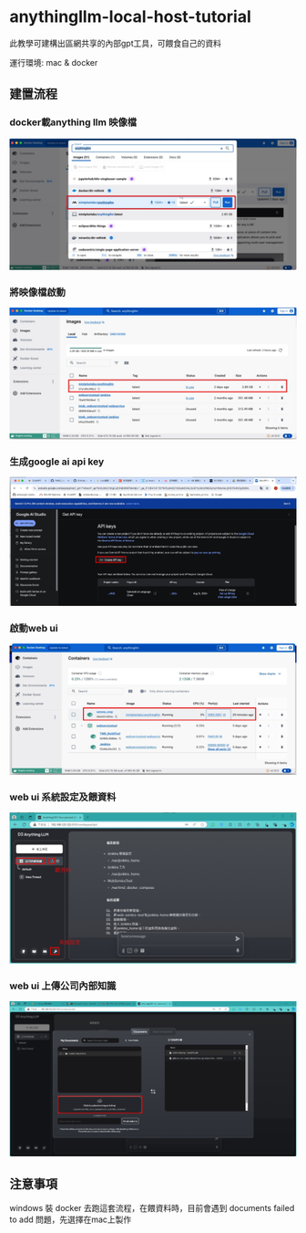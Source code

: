 # anythingllm-local-host-tutorial
此教學可建構出區網共享的內部gpt工具，可餵食自己的資料

運行環境: mac & docker

## 建置流程

### docker載anything llm 映像檔

![im1](https://github.com/weitsunglin/anythingllm-local-host-tutorial/blob/main/1723455553813.jpg)

### 將映像檔啟動

![im1](https://github.com/weitsunglin/anythingllm-local-host-tutorial/blob/main/1723455453198.jpg)

### 生成google ai api key

![im1](https://github.com/weitsunglin/anythingllm-local-host-tutorial/blob/main/1723455566086.jpg)

### 啟動web ui

![im1](https://github.com/weitsunglin/anythingllm-local-host-tutorial/blob/main/1723455437575.jpg)


### web ui 系統設定及餵資料

![im1](https://github.com/weitsunglin/anythingllm-local-host-tutorial/blob/main/1723455878552.jpg)

### web ui 上傳公司內部知識

![im1](https://github.com/weitsunglin/anythingllm-local-host-tutorial/blob/main/1723455592766.jpg)

## 注意事項

windows 裝 docker 去跑這套流程，在餵資料時，目前會遇到 documents failed to add 問題，先選擇在mac上製作
